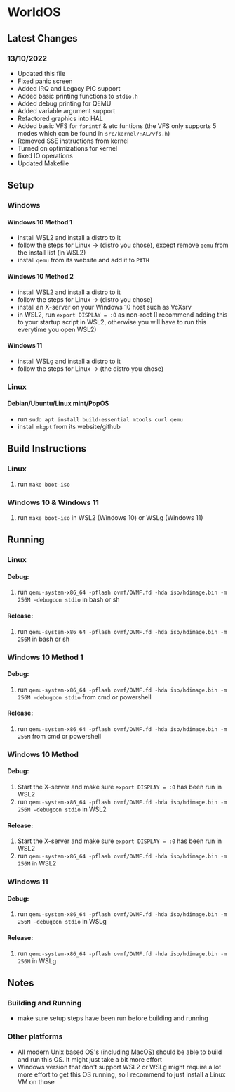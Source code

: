 # WorldOS

## Latest Changes

### 13/10/2022

- Updated this file
- Fixed panic screen
- Added IRQ and Legacy PIC support
- Added basic printing functions to `stdio.h`
- Added debug printing for QEMU
- Added variable argument support
- Refactored graphics into HAL
- Added basic VFS for `fprintf` & etc funtions (the VFS only supports 5 modes which can be found in `src/kernel/HAL/vfs.h`)
- Removed SSE instructions from kernel
- Turned on optimizations for kernel
- fixed IO operations
- Updated Makefile

## Setup

### Windows

#### Windows 10 Method 1

- install WSL2 and install a distro to it
- follow the steps for Linux -> (distro you chose), except remove `qemu` from the install list (in WSL2)
- install `qemu` from its website and add it to `PATH`

#### Windows 10 Method 2

- install WSL2 and install a distro to it
- follow the steps for Linux -> (distro you chose)
- install an X-server on your Windows 10 host such as VcXsrv
- in WSL2, run `export DISPLAY = :0` as non-root (I recommend adding this to your startup script in WSL2, otherwise you will have to run this everytime you open WSL2)

#### Windows 11

- install WSLg and install a distro to it
- follow the steps for Linux -> (the distro you chose)

### Linux

#### Debian/Ubuntu/Linux mint/PopOS

- run `sudo apt install build-essential mtools curl qemu`
- install `mkgpt` from its website/github

## Build Instructions

### Linux

1. run `make boot-iso`

### Windows 10 & Windows 11

1. run `make boot-iso` in WSL2 (Windows 10) or WSLg (Windows 11)

## Running

### Linux

#### Debug:

1. run `qemu-system-x86_64 -pflash ovmf/OVMF.fd -hda iso/hdimage.bin -m 256M -debugcon stdio` in bash or sh

#### Release:

1. run `qemu-system-x86_64 -pflash ovmf/OVMF.fd -hda iso/hdimage.bin -m 256M` in bash or sh

### Windows 10 Method 1

#### Debug:

1. run `qemu-system-x86_64 -pflash ovmf/OVMF.fd -hda iso/hdimage.bin -m 256M -debugcon stdio` from cmd or powershell

#### Release:

1. run `qemu-system-x86_64 -pflash ovmf/OVMF.fd -hda iso/hdimage.bin -m 256M` from cmd or powershell

### Windows 10 Method

#### Debug:

1. Start the X-server and make sure `export DISPLAY = :0` has been run in WSL2
2. run `qemu-system-x86_64 -pflash ovmf/OVMF.fd -hda iso/hdimage.bin -m 256M -debugcon stdio` in WSL2

#### Release:

1. Start the X-server and make sure `export DISPLAY = :0` has been run in WSL2
2. run `qemu-system-x86_64 -pflash ovmf/OVMF.fd -hda iso/hdimage.bin -m 256M` in WSL2

### Windows 11

#### Debug:

1. run `qemu-system-x86_64 -pflash ovmf/OVMF.fd -hda iso/hdimage.bin -m 256M -debugcon stdio` in WSLg

#### Release:

1. run `qemu-system-x86_64 -pflash ovmf/OVMF.fd -hda iso/hdimage.bin -m 256M` in WSLg

## Notes

### Building and Running

- make sure setup steps have been run before building and running

### Other platforms

- All modern Unix based OS's (including MacOS) should be able to build and run this OS. It might just take a bit more effort
- Windows version that don't support WSL2 or WSLg might require a lot more effort to get this OS running, so I recommend to just install a Linux VM on those
